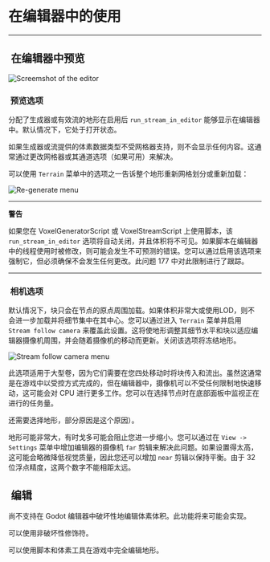 # 在编辑器中的使用

---
##  在编辑器中预览

![Screemshot of the editor](https://voxel-tools.readthedocs.io/en/latest/images/editor_preview_smooth_2d_noise_terrain.webp)

###  预览选项


分配了生成器或有效流的地形在启用后 `run_stream_in_editor` 能够显示在编辑器中。默认情况下，它处于打开状态。


如果生成器或流提供的体素数据类型不受网格器支持，则不会显示任何内容。这通常通过更改网格器或其通道选项（如果可用）来解决。


可以使用 `Terrain` 菜单中的选项之一告诉整个地形重新网格划分或重新加载：

![Re-generate menu](https://voxel-tools.readthedocs.io/en/latest/images/menu_regenerate.webp)

---

**警告**

如果您在 VoxelGeneratorScript 或 VoxelStreamScript 上使用脚本，该 `run_stream_in_editor` 选项将自动关闭，并且体积将不可见。如果脚本在编辑器中的线程使用时被修改，则可能会发生不可预测的错误。您可以通过启用该选项来强制它，但必须确保不会发生任何更改。此问题 177 中对此限制进行了跟踪。

---

###  相机选项


默认情况下，块只会在节点的原点周围加载。如果体积非常大或使用LOD，则不会进一步加载并将细节集中在其中心。您可以通过进入 `Terrain` 菜单并启用 `Stream follow camera` 来覆盖此设置。这将使地形调整其细节水平和块以适应编辑器摄像机周围，并会随着摄像机的移动而更新。关闭该选项将冻结地形。

![Stream follow camera menu](https://voxel-tools.readthedocs.io/en/latest/images/menu_stream_follow_camera.webp)


此选项适用于大型卷，因为它们需要在您四处移动时将块传入和流出。虽然这通常是在游戏中以受控方式完成的，但在编辑器中，摄像机可以不受任何限制地快速移动，这可能会对 CPU 进行更多工作。您可以在选择节点时在底部面板中监视正在进行的任务量。


还需要选择地形，部分原因是这个原因）。


地形可能非常大，有时戈多可能会阻止您进一步缩小。您可以通过在 `View -> Settings` 菜单中增加编辑器的摄像机 `far` 剪辑来解决此问题。如果设置得太高，这可能会略微降低视觉质量，因此您还可以增加 `near` 剪辑以保持平衡。由于 32 位浮点精度，这两个数字不能相距太远。

##  编辑


尚不支持在 Godot 编辑器中破坏性地编辑体素体积。此功能将来可能会实现。


可以使用非破坏性修饰符。


可以使用脚本和体素工具在游戏中完全编辑地形。
